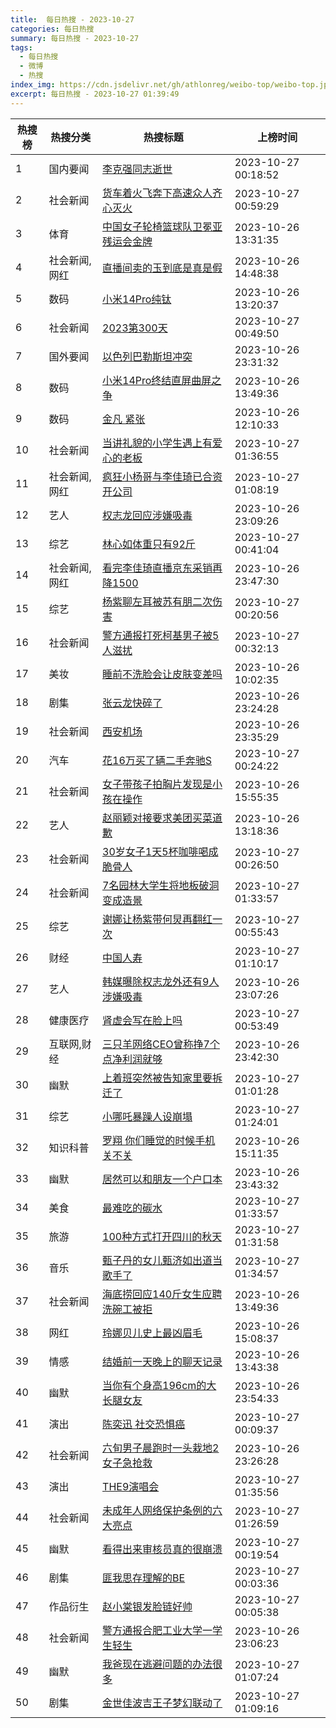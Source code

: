 ```yaml
---
title:  每日热搜 - 2023-10-27
categories: 每日热搜
summary: 每日热搜 - 2023-10-27
tags:
  - 每日热搜
  - 微博
  - 热搜
index_img: https://cdn.jsdelivr.net/gh/athlonreg/weibo-top/weibo-top.jpeg
excerpt: 每日热搜 - 2023-10-27 01:39:49
---
```


| 热搜榜 | 热搜分类 | 热搜标题 | 上榜时间 |
| --- | --- | --- | --- |
| 1 | 国内要闻 | [李克强同志逝世](https://s.weibo.com/weibo%3Fq%3D%2523%E6%9D%8E%E5%85%8B%E5%BC%BA%E5%90%8C%E5%BF%97%E9%80%9D%E4%B8%96%2523) | 2023-10-27 00:18:52 | 
| 2 | 社会新闻 | [货车着火飞奔下高速众人齐心灭火](https://s.weibo.com/weibo%3Fq%3D%2523%E8%B4%A7%E8%BD%A6%E7%9D%80%E7%81%AB%E9%A3%9E%E5%A5%94%E4%B8%8B%E9%AB%98%E9%80%9F%E4%BC%97%E4%BA%BA%E9%BD%90%E5%BF%83%E7%81%AD%E7%81%AB%2523) | 2023-10-27 00:59:29 | 
| 3 | 体育 | [中国女子轮椅篮球队卫冕亚残运会金牌](https://s.weibo.com/weibo%3Fq%3D%2523%E4%B8%AD%E5%9B%BD%E5%A5%B3%E5%AD%90%E8%BD%AE%E6%A4%85%E7%AF%AE%E7%90%83%E9%98%9F%E5%8D%AB%E5%86%95%E4%BA%9A%E6%AE%8B%E8%BF%90%E4%BC%9A%E9%87%91%E7%89%8C%2523) | 2023-10-26 13:31:35 | 
| 4 | 社会新闻,网红 | [直播间卖的玉到底是真是假](https://s.weibo.com/weibo%3Fq%3D%2523%E7%9B%B4%E6%92%AD%E9%97%B4%E5%8D%96%E7%9A%84%E7%8E%89%E5%88%B0%E5%BA%95%E6%98%AF%E7%9C%9F%E6%98%AF%E5%81%87%2523) | 2023-10-26 14:48:38 | 
| 5 | 数码 | [小米14Pro纯钛](https://s.weibo.com/weibo%3Fq%3D%2523%E5%B0%8F%E7%B1%B314Pro%E7%BA%AF%E9%92%9B%2523) | 2023-10-26 13:20:37 | 
| 6 | 社会新闻 | [2023第300天](https://s.weibo.com/weibo%3Fq%3D%25232023%E7%AC%AC300%E5%A4%A9%2523) | 2023-10-27 00:49:50 | 
| 7 | 国外要闻 | [以色列巴勒斯坦冲突](https://s.weibo.com/weibo%3Fq%3D%2523%E4%BB%A5%E8%89%B2%E5%88%97%E5%B7%B4%E5%8B%92%E6%96%AF%E5%9D%A6%E5%86%B2%E7%AA%81%2523) | 2023-10-26 23:31:32 | 
| 8 | 数码 | [小米14Pro终结直屏曲屏之争](https://s.weibo.com/weibo%3Fq%3D%2523%E5%B0%8F%E7%B1%B314Pro%E7%BB%88%E7%BB%93%E7%9B%B4%E5%B1%8F%E6%9B%B2%E5%B1%8F%E4%B9%8B%E4%BA%89%2523) | 2023-10-26 13:49:36 | 
| 9 | 数码 | [金凡 紧张](https://s.weibo.com/weibo%3Fq%3D%2523%E9%87%91%E5%87%A1%20%E7%B4%A7%E5%BC%A0%2523) | 2023-10-26 12:10:33 | 
| 10 | 社会新闻 | [当讲礼貌的小学生遇上有爱心的老板](https://s.weibo.com/weibo%3Fq%3D%2523%E5%BD%93%E8%AE%B2%E7%A4%BC%E8%B2%8C%E7%9A%84%E5%B0%8F%E5%AD%A6%E7%94%9F%E9%81%87%E4%B8%8A%E6%9C%89%E7%88%B1%E5%BF%83%E7%9A%84%E8%80%81%E6%9D%BF%2523) | 2023-10-27 01:36:55 | 
| 11 | 社会新闻,网红 | [疯狂小杨哥与李佳琦已合资开公司](https://s.weibo.com/weibo%3Fq%3D%2523%E7%96%AF%E7%8B%82%E5%B0%8F%E6%9D%A8%E5%93%A5%E4%B8%8E%E6%9D%8E%E4%BD%B3%E7%90%A6%E5%B7%B2%E5%90%88%E8%B5%84%E5%BC%80%E5%85%AC%E5%8F%B8%2523) | 2023-10-27 01:08:19 | 
| 12 | 艺人 | [权志龙回应涉嫌吸毒](https://s.weibo.com/weibo%3Fq%3D%2523%E6%9D%83%E5%BF%97%E9%BE%99%E5%9B%9E%E5%BA%94%E6%B6%89%E5%AB%8C%E5%90%B8%E6%AF%92%2523) | 2023-10-26 23:09:26 | 
| 13 | 综艺 | [林心如体重只有92斤](https://s.weibo.com/weibo%3Fq%3D%2523%E6%9E%97%E5%BF%83%E5%A6%82%E4%BD%93%E9%87%8D%E5%8F%AA%E6%9C%8992%E6%96%A4%2523) | 2023-10-27 00:41:04 | 
| 14 | 社会新闻,网红 | [看完李佳琦直播京东采销再降1500](https://s.weibo.com/weibo%3Fq%3D%2523%E7%9C%8B%E5%AE%8C%E6%9D%8E%E4%BD%B3%E7%90%A6%E7%9B%B4%E6%92%AD%E4%BA%AC%E4%B8%9C%E9%87%87%E9%94%80%E5%86%8D%E9%99%8D1500%2523) | 2023-10-26 23:47:30 | 
| 15 | 综艺 | [杨紫聊左耳被苏有朋二次伤害](https://s.weibo.com/weibo%3Fq%3D%2523%E6%9D%A8%E7%B4%AB%E8%81%8A%E5%B7%A6%E8%80%B3%E8%A2%AB%E8%8B%8F%E6%9C%89%E6%9C%8B%E4%BA%8C%E6%AC%A1%E4%BC%A4%E5%AE%B3%2523) | 2023-10-27 00:20:56 | 
| 16 | 社会新闻 | [警方通报打死柯基男子被5人滋扰](https://s.weibo.com/weibo%3Fq%3D%2523%E8%AD%A6%E6%96%B9%E9%80%9A%E6%8A%A5%E6%89%93%E6%AD%BB%E6%9F%AF%E5%9F%BA%E7%94%B7%E5%AD%90%E8%A2%AB5%E4%BA%BA%E6%BB%8B%E6%89%B0%2523) | 2023-10-27 00:32:13 | 
| 17 | 美妆 | [睡前不洗脸会让皮肤变差吗](https://s.weibo.com/weibo%3Fq%3D%2523%E7%9D%A1%E5%89%8D%E4%B8%8D%E6%B4%97%E8%84%B8%E4%BC%9A%E8%AE%A9%E7%9A%AE%E8%82%A4%E5%8F%98%E5%B7%AE%E5%90%97%2523) | 2023-10-26 10:02:35 | 
| 18 | 剧集 | [张云龙快碎了](https://s.weibo.com/weibo%3Fq%3D%2523%E5%BC%A0%E4%BA%91%E9%BE%99%E5%BF%AB%E7%A2%8E%E4%BA%86%2523) | 2023-10-26 23:24:28 | 
| 19 | 社会新闻 | [西安机场](https://s.weibo.com/weibo%3Fq%3D%2523%E8%A5%BF%E5%AE%89%E6%9C%BA%E5%9C%BA%2523) | 2023-10-26 23:35:29 | 
| 20 | 汽车 | [花16万买了辆二手奔驰S](https://s.weibo.com/weibo%3Fq%3D%2523%E8%8A%B116%E4%B8%87%E4%B9%B0%E4%BA%86%E8%BE%86%E4%BA%8C%E6%89%8B%E5%A5%94%E9%A9%B0S%2523) | 2023-10-27 00:24:22 | 
| 21 | 社会新闻 | [女子带孩子拍胸片发现是小孩在操作](https://s.weibo.com/weibo%3Fq%3D%2523%E5%A5%B3%E5%AD%90%E5%B8%A6%E5%AD%A9%E5%AD%90%E6%8B%8D%E8%83%B8%E7%89%87%E5%8F%91%E7%8E%B0%E6%98%AF%E5%B0%8F%E5%AD%A9%E5%9C%A8%E6%93%8D%E4%BD%9C%2523) | 2023-10-26 15:55:35 | 
| 22 | 艺人 | [赵丽颖对接要求美团买菜道歉](https://s.weibo.com/weibo%3Fq%3D%2523%E8%B5%B5%E4%B8%BD%E9%A2%96%E5%AF%B9%E6%8E%A5%E8%A6%81%E6%B1%82%E7%BE%8E%E5%9B%A2%E4%B9%B0%E8%8F%9C%E9%81%93%E6%AD%89%2523) | 2023-10-26 13:18:36 | 
| 23 | 社会新闻 | [30岁女子1天5杯咖啡喝成脆骨人](https://s.weibo.com/weibo%3Fq%3D%252330%E5%B2%81%E5%A5%B3%E5%AD%901%E5%A4%A95%E6%9D%AF%E5%92%96%E5%95%A1%E5%96%9D%E6%88%90%E8%84%86%E9%AA%A8%E4%BA%BA%2523) | 2023-10-27 00:26:50 | 
| 24 | 社会新闻 | [7名园林大学生将地板破洞变成造景](https://s.weibo.com/weibo%3Fq%3D%25237%E5%90%8D%E5%9B%AD%E6%9E%97%E5%A4%A7%E5%AD%A6%E7%94%9F%E5%B0%86%E5%9C%B0%E6%9D%BF%E7%A0%B4%E6%B4%9E%E5%8F%98%E6%88%90%E9%80%A0%E6%99%AF%2523) | 2023-10-27 01:33:57 | 
| 25 | 综艺 | [谢娜让杨紫带何炅再翻红一次](https://s.weibo.com/weibo%3Fq%3D%2523%E8%B0%A2%E5%A8%9C%E8%AE%A9%E6%9D%A8%E7%B4%AB%E5%B8%A6%E4%BD%95%E7%82%85%E5%86%8D%E7%BF%BB%E7%BA%A2%E4%B8%80%E6%AC%A1%2523) | 2023-10-27 00:55:43 | 
| 26 | 财经 | [中国人寿](https://s.weibo.com/weibo%3Fq%3D%2523%E4%B8%AD%E5%9B%BD%E4%BA%BA%E5%AF%BF%2523) | 2023-10-27 01:10:17 | 
| 27 | 艺人 | [韩媒曝除权志龙外还有9人涉嫌吸毒](https://s.weibo.com/weibo%3Fq%3D%2523%E9%9F%A9%E5%AA%92%E6%9B%9D%E9%99%A4%E6%9D%83%E5%BF%97%E9%BE%99%E5%A4%96%E8%BF%98%E6%9C%899%E4%BA%BA%E6%B6%89%E5%AB%8C%E5%90%B8%E6%AF%92%2523) | 2023-10-26 23:07:26 | 
| 28 | 健康医疗 | [肾虚会写在脸上吗](https://s.weibo.com/weibo%3Fq%3D%2523%E8%82%BE%E8%99%9A%E4%BC%9A%E5%86%99%E5%9C%A8%E8%84%B8%E4%B8%8A%E5%90%97%2523) | 2023-10-27 00:53:49 | 
| 29 | 互联网,财经 | [三只羊网络CEO曾称挣7个点净利润就够](https://s.weibo.com/weibo%3Fq%3D%2523%E4%B8%89%E5%8F%AA%E7%BE%8A%E7%BD%91%E7%BB%9CCEO%E6%9B%BE%E7%A7%B0%E6%8C%A37%E4%B8%AA%E7%82%B9%E5%87%80%E5%88%A9%E6%B6%A6%E5%B0%B1%E5%A4%9F%2523) | 2023-10-26 23:42:30 | 
| 30 | 幽默 | [上着班突然被告知家里要拆迁了](https://s.weibo.com/weibo%3Fq%3D%2523%E4%B8%8A%E7%9D%80%E7%8F%AD%E7%AA%81%E7%84%B6%E8%A2%AB%E5%91%8A%E7%9F%A5%E5%AE%B6%E9%87%8C%E8%A6%81%E6%8B%86%E8%BF%81%E4%BA%86%2523) | 2023-10-27 01:01:28 | 
| 31 | 综艺 | [小哪吒暴躁人设崩塌](https://s.weibo.com/weibo%3Fq%3D%2523%E5%B0%8F%E5%93%AA%E5%90%92%E6%9A%B4%E8%BA%81%E4%BA%BA%E8%AE%BE%E5%B4%A9%E5%A1%8C%2523) | 2023-10-27 01:24:01 | 
| 32 | 知识科普 | [罗翔 你们睡觉的时候手机关不关](https://s.weibo.com/weibo%3Fq%3D%2523%E7%BD%97%E7%BF%94%20%E4%BD%A0%E4%BB%AC%E7%9D%A1%E8%A7%89%E7%9A%84%E6%97%B6%E5%80%99%E6%89%8B%E6%9C%BA%E5%85%B3%E4%B8%8D%E5%85%B3%2523) | 2023-10-26 15:11:35 | 
| 33 | 幽默 | [居然可以和朋友一个户口本](https://s.weibo.com/weibo%3Fq%3D%2523%E5%B1%85%E7%84%B6%E5%8F%AF%E4%BB%A5%E5%92%8C%E6%9C%8B%E5%8F%8B%E4%B8%80%E4%B8%AA%E6%88%B7%E5%8F%A3%E6%9C%AC%2523) | 2023-10-26 23:43:32 | 
| 34 | 美食 | [最难吃的碳水](https://s.weibo.com/weibo%3Fq%3D%2523%E6%9C%80%E9%9A%BE%E5%90%83%E7%9A%84%E7%A2%B3%E6%B0%B4%2523) | 2023-10-27 01:33:57 | 
| 35 | 旅游 | [100种方式打开四川的秋天](https://s.weibo.com/weibo%3Fq%3D%2523100%E7%A7%8D%E6%96%B9%E5%BC%8F%E6%89%93%E5%BC%80%E5%9B%9B%E5%B7%9D%E7%9A%84%E7%A7%8B%E5%A4%A9%2523) | 2023-10-27 01:31:58 | 
| 36 | 音乐 | [甄子丹的女儿甄济如出道当歌手了](https://s.weibo.com/weibo%3Fq%3D%2523%E7%94%84%E5%AD%90%E4%B8%B9%E7%9A%84%E5%A5%B3%E5%84%BF%E7%94%84%E6%B5%8E%E5%A6%82%E5%87%BA%E9%81%93%E5%BD%93%E6%AD%8C%E6%89%8B%E4%BA%86%2523) | 2023-10-27 01:34:57 | 
| 37 | 社会新闻 | [海底捞回应140斤女生应聘洗碗工被拒](https://s.weibo.com/weibo%3Fq%3D%2523%E6%B5%B7%E5%BA%95%E6%8D%9E%E5%9B%9E%E5%BA%94140%E6%96%A4%E5%A5%B3%E7%94%9F%E5%BA%94%E8%81%98%E6%B4%97%E7%A2%97%E5%B7%A5%E8%A2%AB%E6%8B%92%2523) | 2023-10-26 13:49:36 | 
| 38 | 网红 | [玲娜贝儿史上最凶眉毛](https://s.weibo.com/weibo%3Fq%3D%2523%E7%8E%B2%E5%A8%9C%E8%B4%9D%E5%84%BF%E5%8F%B2%E4%B8%8A%E6%9C%80%E5%87%B6%E7%9C%89%E6%AF%9B%2523) | 2023-10-26 15:08:37 | 
| 39 | 情感 | [结婚前一天晚上的聊天记录](https://s.weibo.com/weibo%3Fq%3D%2523%E7%BB%93%E5%A9%9A%E5%89%8D%E4%B8%80%E5%A4%A9%E6%99%9A%E4%B8%8A%E7%9A%84%E8%81%8A%E5%A4%A9%E8%AE%B0%E5%BD%95%2523) | 2023-10-26 13:43:38 | 
| 40 | 幽默 | [当你有个身高196cm的大长腿女友](https://s.weibo.com/weibo%3Fq%3D%2523%E5%BD%93%E4%BD%A0%E6%9C%89%E4%B8%AA%E8%BA%AB%E9%AB%98196cm%E7%9A%84%E5%A4%A7%E9%95%BF%E8%85%BF%E5%A5%B3%E5%8F%8B%2523) | 2023-10-26 23:54:33 | 
| 41 | 演出 | [陈奕迅 社交恐惧癌](https://s.weibo.com/weibo%3Fq%3D%2523%E9%99%88%E5%A5%95%E8%BF%85%20%E7%A4%BE%E4%BA%A4%E6%81%90%E6%83%A7%E7%99%8C%2523) | 2023-10-27 00:09:37 | 
| 42 | 社会新闻 | [六旬男子晨跑时一头栽地2女子急抢救](https://s.weibo.com/weibo%3Fq%3D%2523%E5%85%AD%E6%97%AC%E7%94%B7%E5%AD%90%E6%99%A8%E8%B7%91%E6%97%B6%E4%B8%80%E5%A4%B4%E6%A0%BD%E5%9C%B02%E5%A5%B3%E5%AD%90%E6%80%A5%E6%8A%A2%E6%95%91%2523) | 2023-10-26 23:26:28 | 
| 43 | 演出 | [THE9演唱会](https://s.weibo.com/weibo%3Fq%3D%2523THE9%E6%BC%94%E5%94%B1%E4%BC%9A%2523) | 2023-10-27 01:35:56 | 
| 44 | 社会新闻 | [未成年人网络保护条例的六大亮点](https://s.weibo.com/weibo%3Fq%3D%2523%E6%9C%AA%E6%88%90%E5%B9%B4%E4%BA%BA%E7%BD%91%E7%BB%9C%E4%BF%9D%E6%8A%A4%E6%9D%A1%E4%BE%8B%E7%9A%84%E5%85%AD%E5%A4%A7%E4%BA%AE%E7%82%B9%2523) | 2023-10-27 01:26:59 | 
| 45 | 幽默 | [看得出来审核员真的很崩溃](https://s.weibo.com/weibo%3Fq%3D%2523%E7%9C%8B%E5%BE%97%E5%87%BA%E6%9D%A5%E5%AE%A1%E6%A0%B8%E5%91%98%E7%9C%9F%E7%9A%84%E5%BE%88%E5%B4%A9%E6%BA%83%2523) | 2023-10-27 00:19:54 | 
| 46 | 剧集 | [匪我思存理解的BE](https://s.weibo.com/weibo%3Fq%3D%2523%E5%8C%AA%E6%88%91%E6%80%9D%E5%AD%98%E7%90%86%E8%A7%A3%E7%9A%84BE%2523) | 2023-10-27 00:03:36 | 
| 47 | 作品衍生 | [赵小棠银发脸链好帅](https://s.weibo.com/weibo%3Fq%3D%2523%E8%B5%B5%E5%B0%8F%E6%A3%A0%E9%93%B6%E5%8F%91%E8%84%B8%E9%93%BE%E5%A5%BD%E5%B8%85%2523) | 2023-10-27 00:05:38 | 
| 48 | 社会新闻 | [警方通报合肥工业大学一学生轻生](https://s.weibo.com/weibo%3Fq%3D%2523%E8%AD%A6%E6%96%B9%E9%80%9A%E6%8A%A5%E5%90%88%E8%82%A5%E5%B7%A5%E4%B8%9A%E5%A4%A7%E5%AD%A6%E4%B8%80%E5%AD%A6%E7%94%9F%E8%BD%BB%E7%94%9F%2523) | 2023-10-26 23:06:23 | 
| 49 | 幽默 | [我爸现在逃避问题的办法很多](https://s.weibo.com/weibo%3Fq%3D%2523%E6%88%91%E7%88%B8%E7%8E%B0%E5%9C%A8%E9%80%83%E9%81%BF%E9%97%AE%E9%A2%98%E7%9A%84%E5%8A%9E%E6%B3%95%E5%BE%88%E5%A4%9A%2523) | 2023-10-27 01:07:24 | 
| 50 | 剧集 | [金世佳波吉王子梦幻联动了](https://s.weibo.com/weibo%3Fq%3D%2523%E9%87%91%E4%B8%96%E4%BD%B3%E6%B3%A2%E5%90%89%E7%8E%8B%E5%AD%90%E6%A2%A6%E5%B9%BB%E8%81%94%E5%8A%A8%E4%BA%86%2523) | 2023-10-27 01:09:16 | 
